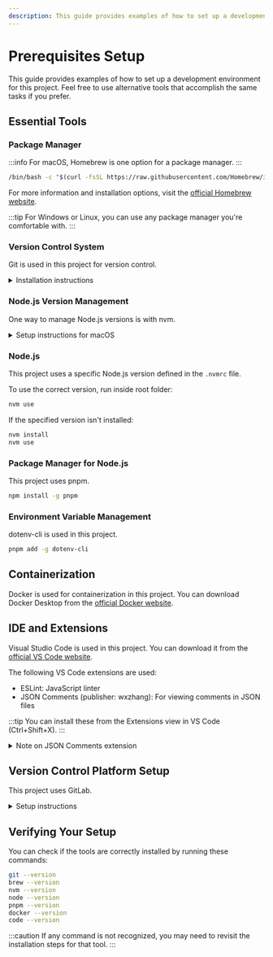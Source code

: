 ```yaml
---
description: This guide provides examples of how to set up a development environment for this project.
---
```


# Prerequisites Setup

This guide provides examples of how to set up a development environment for this project. Feel free to use alternative tools that accomplish the same tasks if you prefer.

## Essential Tools

### Package Manager

:::info
For macOS, Homebrew is one option for a package manager.
:::

```bash
/bin/bash -c "$(curl -fsSL https://raw.githubusercontent.com/Homebrew/install/HEAD/install.sh)"
```

For more information and installation options, visit the [official Homebrew website](https://brew.sh/).

:::tip
For Windows or Linux, you can use any package manager you're comfortable with.
:::

### Version Control System

Git is used in this project for version control.

<details>
<summary>Installation instructions</summary>

For macOS with Homebrew:

```bash
brew install git
```

For other operating systems, refer to the [official Git documentation](https://git-scm.com/book/en/v2/Getting-Started-Installing-Git).
</details>

### Node.js Version Management

One way to manage Node.js versions is with nvm.

<details>
<summary>Setup instructions for macOS</summary>

```bash
brew install nvm
mkdir ~/.nvm
```

Add the following to your shell profile (e.g., ~/.zshrc or ~/.bash_profile):

```bash
export NVM_DIR="$HOME/.nvm"
[ -s "/opt/homebrew/opt/nvm/nvm.sh" ] && \. "/opt/homebrew/opt/nvm/nvm.sh"
[ -s "/opt/homebrew/opt/nvm/etc/bash_completion.d/nvm" ] && \. "/opt/homebrew/opt/nvm/etc/bash_completion.d/nvm"
```

Then, source your profile:

```bash
source ~/.zshrc  # or source ~/.bash_profile
```
</details>

### Node.js

This project uses a specific Node.js version defined in the `.nvmrc` file.

To use the correct version, run inside root folder:

```bash
nvm use
```

If the specified version isn't installed:

```bash
nvm install
nvm use
```

### Package Manager for Node.js

This project uses pnpm.

```bash
npm install -g pnpm
```

### Environment Variable Management

dotenv-cli is used in this project.

```bash
pnpm add -g dotenv-cli
```

## Containerization

Docker is used for containerization in this project. You can download Docker Desktop from the [official Docker website](https://www.docker.com/products/docker-desktop).

## IDE and Extensions

Visual Studio Code is used in this project. You can download it from the [official VS Code website](https://code.visualstudio.com/).

The following VS Code extensions are used:
- ESLint: JavaScript linter
- JSON Comments (publisher: wxzhang): For viewing comments in JSON files

:::tip
You can install these from the Extensions view in VS Code (Ctrl+Shift+X).
:::

<details>
<summary>Note on JSON Comments extension</summary>

This is an extension that I've found useful for adding documentation to package.json files. While it may not be the ideal solution (other JSON files like TypeScript configs accept comments natively), it's currently the best option I've found for keeping documentation close to the code. 

In my opinion, it's valuable to document package uses and npm script command options, not necessarily describing what the command does (unless it's not explicit from the code), but explaining why certain configurations were chosen. This can be particularly helpful when there are constraints from dependencies that require specific parameters to prevent code breakage.

However, this is just my preference and approach. You're free to use different methods for documentation or even skip this extension if it doesn't align with your workflow.
</details>

## Version Control Platform Setup

This project uses GitLab.

<details>
<summary>Setup instructions</summary>

1. Create a GitLab account if you don't have one
2. Generate an SSH key:
   ```bash
   ssh-keygen -t ed25519 -C "your_email@example.com"
   ```
3. Add the SSH key to your GitLab account:
   - Copy the public key:
     ```bash
     cat ~/.ssh/id_ed25519.pub
     ```
   - In GitLab, go to Settings > SSH Keys, paste your key, and save
</details>

## Verifying Your Setup

You can check if the tools are correctly installed by running these commands:

```bash
git --version
brew --version
nvm --version
node --version
pnpm --version
docker --version
code --version
```

:::caution
If any command is not recognized, you may need to revisit the installation steps for that tool.
:::
